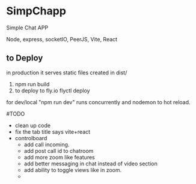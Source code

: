 # SimpChapp

Simple Chat APP

Node, express, socketIO, PeerJS, Vite, React

## to Deploy
in production it serves static files created in dist/ 
1. npm run build
2. to deploy to fly.io flyctl deploy

for dev/local "npm run dev" runs concurrently and nodemon to hot reload.

#TODO
* clean up code
* fix the tab title says vite+react
* controlboard
    - add call incoming.
    - add post call id to chatroom
    - add more zoom like features
    - add better messaging in chat instead of video section
    - add ability to toggle views like in zoom.
    - 



